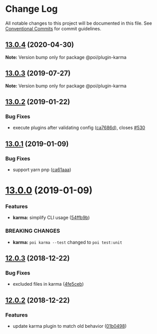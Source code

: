 # Change Log

All notable changes to this project will be documented in this file.
See [Conventional Commits](https://conventionalcommits.org) for commit guidelines.

## [13.0.4](https://github.com/egoist/poi/compare/@poi/plugin-karma@13.0.3...@poi/plugin-karma@13.0.4) (2020-04-30)

**Note:** Version bump only for package @poi/plugin-karma





## [13.0.3](https://github.com/egoist/poi/compare/@poi/plugin-karma@13.0.2...@poi/plugin-karma@13.0.3) (2019-07-27)

**Note:** Version bump only for package @poi/plugin-karma

## [13.0.2](https://github.com/egoist/poi/compare/@poi/plugin-karma@13.0.1...@poi/plugin-karma@13.0.2) (2019-01-22)

### Bug Fixes

- execute plugins after validating config ([ca7686d](https://github.com/egoist/poi/commit/ca7686d)), closes [#530](https://github.com/egoist/poi/issues/530)

## [13.0.1](https://github.com/egoist/poi/compare/@poi/plugin-karma@13.0.0...@poi/plugin-karma@13.0.1) (2019-01-09)

### Bug Fixes

- support yarn pnp ([ca61aaa](https://github.com/egoist/poi/commit/ca61aaa))

# [13.0.0](https://github.com/egoist/poi/compare/@poi/plugin-karma@12.0.3...@poi/plugin-karma@13.0.0) (2019-01-09)

### Features

- **karma:** simplify CLI usage ([54ffb9b](https://github.com/egoist/poi/commit/54ffb9b))

### BREAKING CHANGES

- **karma:** `poi karma --test` changed to `poi test:unit`

## [12.0.3](https://github.com/egoist/poi/compare/@poi/plugin-karma@12.0.2...@poi/plugin-karma@12.0.3) (2018-12-22)

### Bug Fixes

- excluded files in karma ([4fe5ceb](https://github.com/egoist/poi/commit/4fe5ceb))

## [12.0.2](https://github.com/egoist/poi/compare/@poi/plugin-karma@12.0.1...@poi/plugin-karma@12.0.2) (2018-12-22)

### Features

- update karma plugin to match old behavior ([01b0498](https://github.com/egoist/poi/commit/01b0498))
